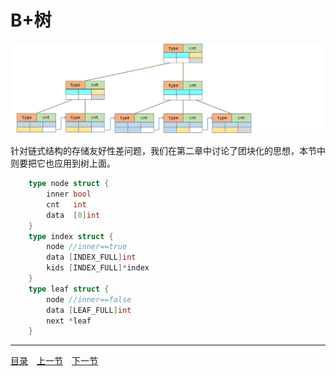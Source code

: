 # B+树
![](../images/BplusTree.png)

针对链式结构的存储友好性差问题，我们在第二章中讨论了团块化的思想，本节中则要把它也应用到树上面。
```go
	type node struct {
		inner bool
		cnt   int
		data  [0]int
	}
	type index struct {
		node //inner==true
		data [INDEX_FULL]int
		kids [INDEX_FULL]*index
	}
	type leaf struct {
		node //inner==false
		data [LEAF_FULL]int
		next *leaf
	}
```

---
[目录](../index.md)　[上一节](05-B.md)　[下一节](05-D.md)
